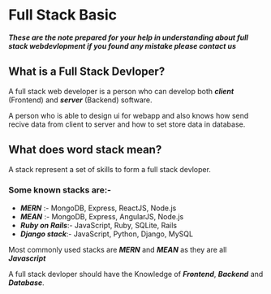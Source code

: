 # Full Stack Basic

***These are the note prepared for your help in understanding about full stack webdevlopment if you found any mistake  please contact us***

## What is a Full Stack Devloper?

A full stack web developer is a person who can develop both ***client*** (Frontend) and ***server*** (Backend) software.

A person who is able to design ui for webapp and also knows how send recive data from client to server and how to set store data in database.

## What does word stack mean?

A stack represent a set of skills to form a full stack devloper.

### Some known stacks are:-

- ***MERN*** :- MongoDB, Express, ReactJS, Node.js
- ***MEAN*** :- MongoDB, Express, AngularJS, Node.js
- ***Ruby on Rails***:- JavaScript, Ruby, SQLite, Rails
- ***Django stack***:- JavaScript, Python, Django, MySQL

Most commonly used stacks are  ***MERN*** and ***MEAN*** as they are all ***Javascript***

A full stack devloper should have  the Knowledge of ***Frontend***, ***Backend*** and ***Database***.
